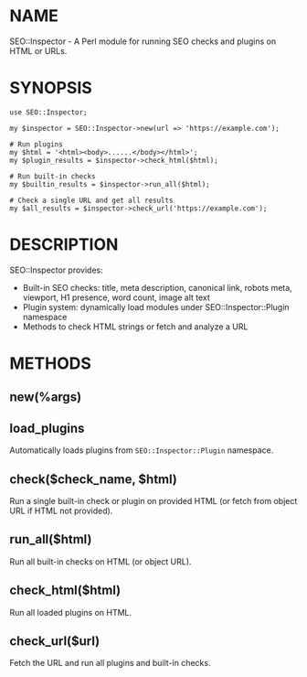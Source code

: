 # NAME

SEO::Inspector - A Perl module for running SEO checks and plugins on HTML or URLs.

# SYNOPSIS

    use SEO::Inspector;

    my $inspector = SEO::Inspector->new(url => 'https://example.com');

    # Run plugins
    my $html = '<html><body>......</body></html>';
    my $plugin_results = $inspector->check_html($html);

    # Run built-in checks
    my $builtin_results = $inspector->run_all($html);

    # Check a single URL and get all results
    my $all_results = $inspector->check_url('https://example.com');

# DESCRIPTION

SEO::Inspector provides:

- Built-in SEO checks: title, meta description, canonical link, robots meta, viewport, H1 presence, word count, image alt text
- Plugin system: dynamically load modules under SEO::Inspector::Plugin namespace
- Methods to check HTML strings or fetch and analyze a URL

# METHODS

## new(%args)

## load\_plugins

Automatically loads plugins from `SEO::Inspector::Plugin` namespace.

## check($check\_name, $html)

Run a single built-in check or plugin on provided HTML (or fetch from object URL if HTML not provided).

## run\_all($html)

Run all built-in checks on HTML (or object URL).

## check\_html($html)

Run all loaded plugins on HTML.

## check\_url($url)

Fetch the URL and run all plugins and built-in checks.
